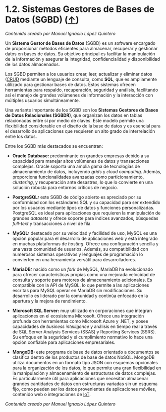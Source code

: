 # 1.2. Sistemas Gestores de Bases de Datos (SGBD) ([↑](README.md))

_Contenido creado por Manuel Ignacio López Quintero_

Un **Sistema Gestor de Bases de Datos** (SGBD) es un software encargado de proporcionar métodos eficientes para almacenar, recuperar y gestionar datos en bases de datos. Su objetivo principal es facilitar la manipulación de la información y asegurar la integridad, confidencialidad y disponibilidad de los datos almacenados.

Los SGBD permiten a los usuarios crear, leer, actualizar y eliminar datos ([CRUD](https://en.wikipedia.org/wiki/Create,_read,_update_and_delete) mediante un lenguaje de consulta, como **SQL**, que es ampliamente utilizado para gestionar bases de datos. Estos sistemas ofrecen herramientas para respaldo, recuperación, seguridad y análisis, facilitando así el manejo de grandes volúmenes de información y la interacción con múltiples usuarios simultáneamente.

Una variante importante de los SGBD son los **Sistemas Gestores de Bases de Datos Relacionales (SGBDR)**, que organizan los datos en tablas relacionadas entre sí por medio de claves. Este modelo permite una flexibilidad considerable en el diseño de la base de datos y es esencial para el desarrollo de aplicaciones que requieren un alto grado de interrelación entre los datos.

Entre los SGBD más destacados se encuentran:

- **Oracle Database:** predominante en grandes empresas debido a su capacidad para manejar altos volúmenes de datos y transacciones complejas. Oracle soporta una amplia gama de tecnologías de almacenamiento de datos, incluyendo *grids* y *cloud computing*. Además, proporciona funcionalidades avanzadas como particionamiento, *clustering*, y recuperación ante desastres, lo que lo convierte en una solución robusta para entornos críticos de negocio.

- **PostgreSQL:** este SGBD de código abierto es apreciado por su conformidad con los estándares SQL y su capacidad para ser extendido por los usuarios mediante tipos de datos y funciones personalizadas. PostgreSQL es ideal para aplicaciones que requieren la manipulación de grandes *datasets* y ofrece soporte para índices avanzados, búsquedas *full-text* y transacciones a nivel de fila.

- **MySQL:** destacado por su velocidad y facilidad de uso, MySQL es una opción popular para el desarrollo de aplicaciones web y está integrado en muchas plataformas de *hosting*. Ofrece una configuración sencilla y una vasta comunidad de usuarios. Además, su compatibilidad con numerosos sistemas operativos y lenguajes de programación lo convierten en una herramienta versátil para desarrolladores.

- **MariaDB:** nacido como un *fork* de MySQL, MariaDB ha evolucionado para ofrecer características propias como una mejorada velocidad de consulta y soporte para motores de almacenamiento adicionales. Es compatible con la API de MySQL, lo que permite a las aplicaciones escritas para MySQL operar en MariaDB sin modificaciones. Su desarrollo es liderado por la comunidad y continúa enfocado en la apertura y la mejora de rendimiento.

- **Microsoft SQL Server:** muy utilizado en corporaciones que integran aplicaciones en el ecosistema Microsoft. Ofrece una integración profunda con herramientas como Microsoft Azure y .NET, y posee capacidades de *business intelligence* y análisis en tiempo real a través de SQL Server Analysis Services (SSAS) y Reporting Services (SSRS). Su enfoque en la seguridad y el cumplimiento normativo lo hace una opción confiable para aplicaciones empresariales.

- **MongoDB:** este programa de base de datos orientado a documentos se clasifica dentro de los productos de base de datos NoSQL. MongoDB utiliza documentos en un formato tipo JSON con esquemas opcionales para la organización de los datos, lo que permite una gran flexibilidad en la manipulación y almacenamiento de estructuras de datos complejas. Es particularmente útil para aplicaciones que necesitan almacenar grandes cantidades de datos con estructuras variadas sin un esquema fijo, como pueden ser los datos provenientes de aplicaciones móviles, contenido web o integraciones de [IoT](https://en.wikipedia.org/wiki/Internet_of_things).

_Contenido creado por Manuel Ignacio López Quintero_
